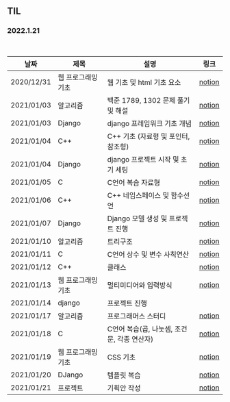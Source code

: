 ## TIL

### 2022.1.21

<br/>

| 날짜 | 제목  | 설명              | 링크     |
| ---- | ----- | ----------------- | -------- |
| 2020/12/31 | 웹 프로그래밍 기초 | 웹 기초 및 html 기초 요소 | [notion](https://pinto-lemon-f3a.notion.site/0bf7c678b8da4477bc2b101341f37bfa) |
| 2021/01/03 | 알고리즘 | 백준 1789, 1302 문제 풀기 및 해설  | [notion](https://pinto-lemon-f3a.notion.site/7512372ca8554d70ae0d52bd3199e92b) |
| 2021/01/03 | Django | django 프레임워크 기초 개념  | [notion](https://pinto-lemon-f3a.notion.site/Django-c6253d70e38240368f655e5eddd0f453) |
| 2021/01/04 | C++ | C++ 기초 (자료형 및 포인터, 참조형)  | [notion](https://pinto-lemon-f3a.notion.site/C-6d72e97f6a084c4b851e52ec7282ebfe) |
| 2021/01/04 | Django | django 프로젝트 시작 및 초기 세팅  | [notion](https://pinto-lemon-f3a.notion.site/Django-63d2a0f393ac4dddafdcbc861aba8eae) |
| 2021/01/05 | C | C언어 복습 자료형  | [notion](https://pinto-lemon-f3a.notion.site/C-a8a89c002c9843488eeb48954d0704b1) |
| 2021/01/06 | C++ | C++ 네임스페이스 및 함수선언  | [notion](https://pinto-lemon-f3a.notion.site/C-732dca7ab9754511afc6232ff0c82601) |
| 2021/01/07 | Django | Django 모델 생성 및 프로젝트 진행  | [notion](https://pinto-lemon-f3a.notion.site/Django-bbd96ecec2f94685ba097128c9c4fad8) |
| 2021/01/10 | 알고리즘 | 트리구조  | [notion](https://pinto-lemon-f3a.notion.site/6547ecfd49454fb2b2027bdfc7f286f1) |
| 2021/01/11 | C | C언어 상수 및 변수 사칙연산  | [notion](https://pinto-lemon-f3a.notion.site/C-65a1fb770e3647fe80793cf094a8ad6b) |
| 2021/01/12 | C++ | 클래스 | [notion](https://pinto-lemon-f3a.notion.site/C-3a2cb21f27c04be5996adb6a91e6968f) |
| 2021/01/13 | 웹 프로그래밍 기초 | 멀티미디어와 입력방식 | [notion](https://pinto-lemon-f3a.notion.site/WEB-1a2bf583e80647e58ffe3a07ffc8f9b7) |
| 2021/01/14 | django |프로젝트 진행 |  |
| 2021/01/17 | 알고리즘 | 프로그래머스 스터디 | [notion](https://pinto-lemon-f3a.notion.site/413a5d9cfa254291a4e94a9cee06ff7b) |
| 2021/01/18 | C | C언어 복습(곱, 나눗셈, 조건문, 각종 연산자) | [notion](https://pinto-lemon-f3a.notion.site/C-ab4e498e2d2341348ade10c3dfa9261b) |
| 2021/01/19 | 웹 프로그래밍 기초 | CSS 기초 | [notion](https://pinto-lemon-f3a.notion.site/f3d1e20e85c14fd2b50da8f72f129d6a) |
| 2021/01/20 | DJango | 템플릿 복습 | [notion](https://pinto-lemon-f3a.notion.site/DJango-1a2f03d14186462daf0fef43549527e8) |
| 2021/01/21 | 프로젝트 | 기획안 작성 | [notion](https://www.notion.so/6715b21ba5be49d78ae57d888b8cce9b) |

